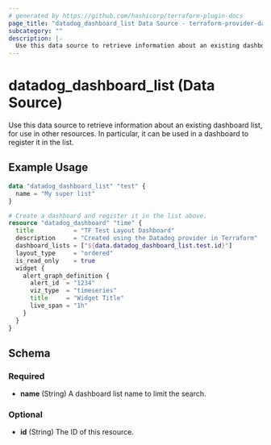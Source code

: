 ```yaml
---
# generated by https://github.com/hashicorp/terraform-plugin-docs
page_title: "datadog_dashboard_list Data Source - terraform-provider-datadog"
subcategory: ""
description: |-
  Use this data source to retrieve information about an existing dashboard list, for use in other resources. In particular, it can be used in a dashboard to register it in the list.
---
```


# datadog_dashboard_list (Data Source)

Use this data source to retrieve information about an existing dashboard list, for use in other resources. In particular, it can be used in a dashboard to register it in the list.

## Example Usage

```terraform
data "datadog_dashboard_list" "test" {
  name = "My super list"
}

# Create a dashboard and register it in the list above.
resource "datadog_dashboard" "time" {
  title           = "TF Test Layout Dashboard"
  description     = "Created using the Datadog provider in Terraform"
  dashboard_lists = ["${data.datadog_dashboard_list.test.id}"]
  layout_type     = "ordered"
  is_read_only    = true
  widget {
    alert_graph_definition {
      alert_id  = "1234"
      viz_type  = "timeseries"
      title     = "Widget Title"
      live_span = "1h"
    }
  }
}
```

<!-- schema generated by tfplugindocs -->
## Schema

### Required

- **name** (String) A dashboard list name to limit the search.

### Optional

- **id** (String) The ID of this resource.


